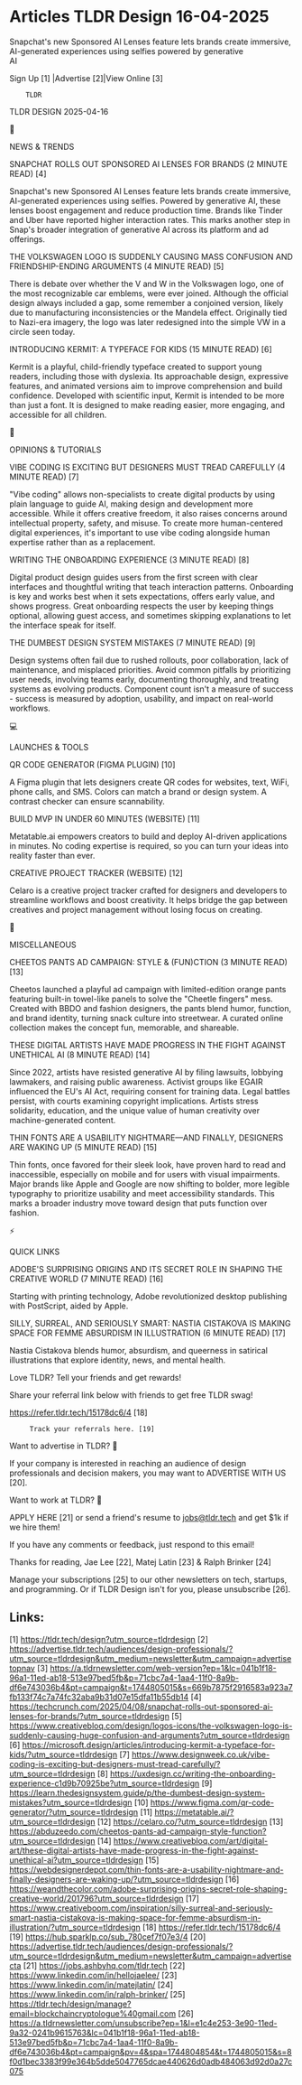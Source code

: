 # Articles TLDR Design 16-04-2025

Snapchat's new Sponsored AI Lenses feature lets brands create
immersive, AI-generated experiences using selfies powered by
generative
AI ‌ ‌ ‌ ‌ ‌ ‌ ‌ ‌ ‌ ‌ ‌ ‌ ‌ ‌ ‌ ‌ ‌ ‌ ‌ ‌ ‌ ‌ ‌ ‌ ‌ ‌  ‌ ‌ ‌ ‌ ‌ ‌ ‌ ‌ ‌ ‌ ‌ ‌ ‌ ‌ ‌ ‌ ‌ ‌ ‌ ‌ ‌ ‌ ‌ ‌ ‌ ‌ 


 Sign Up [1] |Advertise [2]|View Online [3] 

		TLDR 

TLDR DESIGN 2025-04-16

📱 

NEWS & TRENDS

 SNAPCHAT ROLLS OUT SPONSORED AI LENSES FOR BRANDS (2 MINUTE READ) [4]


 Snapchat's new Sponsored AI Lenses feature lets brands create
immersive, AI-generated experiences using selfies. Powered by
generative AI, these lenses boost engagement and reduce production
time. Brands like Tinder and Uber have reported higher interaction
rates. This marks another step in Snap's broader integration of
generative AI across its platform and ad offerings. 

 THE VOLKSWAGEN LOGO IS SUDDENLY CAUSING MASS CONFUSION AND
FRIENDSHIP-ENDING ARGUMENTS (4 MINUTE READ) [5] 

 There is debate over whether the V and W in the Volkswagen logo, one
of the most recognizable car emblems, were ever joined. Although the
official design always included a gap, some remember a conjoined
version, likely due to manufacturing inconsistencies or the Mandela
effect. Originally tied to Nazi-era imagery, the logo was later
redesigned into the simple VW in a circle seen today. 

 INTRODUCING KERMIT: A TYPEFACE FOR KIDS (15 MINUTE READ) [6] 

 Kermit is a playful, child-friendly typeface created to support young
readers, including those with dyslexia. Its approachable design,
expressive features, and animated versions aim to improve
comprehension and build confidence. Developed with scientific input,
Kermit is intended to be more than just a font. It is designed to make
reading easier, more engaging, and accessible for all children. 

🚀 

OPINIONS & TUTORIALS

 VIBE CODING IS EXCITING BUT DESIGNERS MUST TREAD CAREFULLY (4 MINUTE
READ) [7] 

 "Vibe coding" allows non-specialists to create digital products by
using plain language to guide AI, making design and development more
accessible. While it offers creative freedom, it also raises concerns
around intellectual property, safety, and misuse. To create more
human-centered digital experiences, it's important to use vibe coding
alongside human expertise rather than as a replacement. 

 WRITING THE ONBOARDING EXPERIENCE (3 MINUTE READ) [8] 

 Digital product design guides users from the first screen with clear
interfaces and thoughtful writing that teach interaction patterns.
Onboarding is key and works best when it sets expectations, offers
early value, and shows progress. Great onboarding respects the user by
keeping things optional, allowing guest access, and sometimes skipping
explanations to let the interface speak for itself. 

 THE DUMBEST DESIGN SYSTEM MISTAKES (7 MINUTE READ) [9] 

 Design systems often fail due to rushed rollouts, poor collaboration,
lack of maintenance, and misplaced priorities. Avoid common pitfalls
by prioritizing user needs, involving teams early, documenting
thoroughly, and treating systems as evolving products. Component count
isn't a measure of success - success is measured by adoption,
usability, and impact on real-world workflows. 

💻 

LAUNCHES & TOOLS

 QR CODE GENERATOR (FIGMA PLUGIN) [10] 

 A Figma plugin that lets designers create QR codes for websites,
text, WiFi, phone calls, and SMS. Colors can match a brand or design
system. A contrast checker can ensure scannability. 

 BUILD MVP IN UNDER 60 MINUTES (WEBSITE) [11] 

 Metatable.ai empowers creators to build and deploy AI-driven
applications in minutes. No coding expertise is required, so you can
turn your ideas into reality faster than ever. 

 CREATIVE PROJECT TRACKER (WEBSITE) [12] 

 Celaro is a creative project tracker crafted for designers and
developers to streamline workflows and boost creativity. It helps
bridge the gap between creatives and project management without losing
focus on creating. 

🎁 

MISCELLANEOUS

 CHEETOS PANTS AD CAMPAIGN: STYLE & (FUN)CTION (3 MINUTE READ) [13] 

 Cheetos launched a playful ad campaign with limited-edition orange
pants featuring built-in towel-like panels to solve the "Cheetle
fingers" mess. Created with BBDO and fashion designers, the pants
blend humor, function, and brand identity, turning snack culture into
streetwear. A curated online collection makes the concept fun,
memorable, and shareable. 

 THESE DIGITAL ARTISTS HAVE MADE PROGRESS IN THE FIGHT AGAINST
UNETHICAL AI (8 MINUTE READ) [14] 

 Since 2022, artists have resisted generative AI by filing lawsuits,
lobbying lawmakers, and raising public awareness. Activist groups like
EGAIR influenced the EU's AI Act, requiring consent for training data.
Legal battles persist, with courts examining copyright implications.
Artists stress solidarity, education, and the unique value of human
creativity over machine-generated content. 

 THIN FONTS ARE A USABILITY NIGHTMARE—AND FINALLY, DESIGNERS ARE
WAKING UP (5 MINUTE READ) [15] 

 Thin fonts, once favored for their sleek look, have proven hard to
read and inaccessible, especially on mobile and for users with visual
impairments. Major brands like Apple and Google are now shifting to
bolder, more legible typography to prioritize usability and meet
accessibility standards. This marks a broader industry move toward
design that puts function over fashion. 

⚡ 

QUICK LINKS

 ADOBE'S SURPRISING ORIGINS AND ITS SECRET ROLE IN SHAPING THE
CREATIVE WORLD (7 MINUTE READ) [16] 

 Starting with printing technology, Adobe revolutionized desktop
publishing with PostScript, aided by Apple. 

 SILLY, SURREAL, AND SERIOUSLY SMART: NASTIA CISTAKOVA IS MAKING SPACE
FOR FEMME ABSURDISM IN ILLUSTRATION (6 MINUTE READ) [17] 

 Nastia Cistakova blends humor, absurdism, and queerness in satirical
illustrations that explore identity, news, and mental health. 

Love TLDR? Tell your friends and get rewards!

 Share your referral link below with friends to get free TLDR swag! 

 https://refer.tldr.tech/15178dc6/4 [18] 

		 Track your referrals here. [19] 

Want to advertise in TLDR? 📰

 If your company is interested in reaching an audience of design
professionals and decision makers, you may want to ADVERTISE WITH US
[20]. 

Want to work at TLDR? 💼

 APPLY HERE [21] or send a friend's resume to jobs@tldr.tech and get
$1k if we hire them! 

 If you have any comments or feedback, just respond to this email! 

Thanks for reading, 
Jae Lee [22], Matej Latin [23] & Ralph Brinker [24] 

 Manage your subscriptions [25] to our other newsletters on tech,
startups, and programming. Or if TLDR Design isn't for you, please
unsubscribe [26]. 

 

Links:
------
[1] https://tldr.tech/design?utm_source=tldrdesign
[2] https://advertise.tldr.tech/audiences/design-professionals/?utm_source=tldrdesign&utm_medium=newsletter&utm_campaign=advertisetopnav
[3] https://a.tldrnewsletter.com/web-version?ep=1&lc=041b1f18-96a1-11ed-ab18-513e97bed5fb&p=71cbc7a4-1aa4-11f0-8a9b-df6e743036b4&pt=campaign&t=1744805015&s=669b7875f2916583a923a7fb133f74c7a74fc32aba9b31d07e15dfa11b55db14
[4] https://techcrunch.com/2025/04/08/snapchat-rolls-out-sponsored-ai-lenses-for-brands/?utm_source=tldrdesign
[5] https://www.creativebloq.com/design/logos-icons/the-volkswagen-logo-is-suddenly-causing-huge-confusion-and-arguments?utm_source=tldrdesign
[6] https://microsoft.design/articles/introducing-kermit-a-typeface-for-kids/?utm_source=tldrdesign
[7] https://www.designweek.co.uk/vibe-coding-is-exciting-but-designers-must-tread-carefully/?utm_source=tldrdesign
[8] https://uxdesign.cc/writing-the-onboarding-experience-c1d9b70925be?utm_source=tldrdesign
[9] https://learn.thedesignsystem.guide/p/the-dumbest-design-system-mistakes?utm_source=tldrdesign
[10] https://www.figma.com/qr-code-generator/?utm_source=tldrdesign
[11] https://metatable.ai/?utm_source=tldrdesign
[12] https://celaro.co/?utm_source=tldrdesign
[13] https://abduzeedo.com/cheetos-pants-ad-campaign-style-function?utm_source=tldrdesign
[14] https://www.creativebloq.com/art/digital-art/these-digital-artists-have-made-progress-in-the-fight-against-unethical-ai?utm_source=tldrdesign
[15] https://webdesignerdepot.com/thin-fonts-are-a-usability-nightmare-and-finally-designers-are-waking-up/?utm_source=tldrdesign
[16] https://weandthecolor.com/adobe-surprising-origins-secret-role-shaping-creative-world/201796?utm_source=tldrdesign
[17] https://www.creativeboom.com/inspiration/silly-surreal-and-seriously-smart-nastia-cistakova-is-making-space-for-femme-absurdism-in-illustration/?utm_source=tldrdesign
[18] https://refer.tldr.tech/15178dc6/4
[19] https://hub.sparklp.co/sub_780cef7f07e3/4
[20] https://advertise.tldr.tech/audiences/design-professionals/?utm_source=tldrdesign&utm_medium=newsletter&utm_campaign=advertisecta
[21] https://jobs.ashbyhq.com/tldr.tech
[22] https://www.linkedin.com/in/hellojaelee/
[23] https://www.linkedin.com/in/matejlatin/
[24] https://www.linkedin.com/in/ralph-brinker/
[25] https://tldr.tech/design/manage?email=blockchaincryptologue%40gmail.com
[26] https://a.tldrnewsletter.com/unsubscribe?ep=1&l=e1c4e253-3e90-11ed-9a32-0241b9615763&lc=041b1f18-96a1-11ed-ab18-513e97bed5fb&p=71cbc7a4-1aa4-11f0-8a9b-df6e743036b4&pt=campaign&pv=4&spa=1744804854&t=1744805015&s=8f0d1bec3383f99e364b5dde5047765dcae440626d0adb484063d92d0a27c075